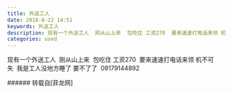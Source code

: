 ```yaml
---
title: 外送工人
date: 2018-8-22 14:51
keywords: 外送工人
description: 现有一个外送工人  刚从山上来  包吃住 工资270  要来速速打电话来领 机不可失  我是工人没地方睡了 要不了了  09179144892
categories: used
---
```

<td class="t_f" id="postmessage_1675351">

现有一个外送工人  刚从山上来  包吃住 工资270  要来速速打电话来领 机不可失  我是工人没地方睡了 要不了了  09179144892<br/>
</td>
###### 转载自[菲龙网]